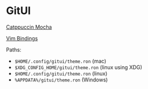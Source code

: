 # GitUI

[Catppuccin Mocha](https://github.com/catppuccin/gitui/blob/main/themes/catppuccin-mocha.ron)

[Vim Bindings](https://github.com/gitui-org/gitui/blob/master/vim_style_key_config.ron)

Paths:
* `$HOME/.config/gitui/theme.ron` (mac)
* `$XDG_CONFIG_HOME/gitui/theme.ron` (linux using XDG)
* `$HOME/.config/gitui/theme.ron` (linux)
* `%APPDATA%/gitui/theme.ron` (Windows)
